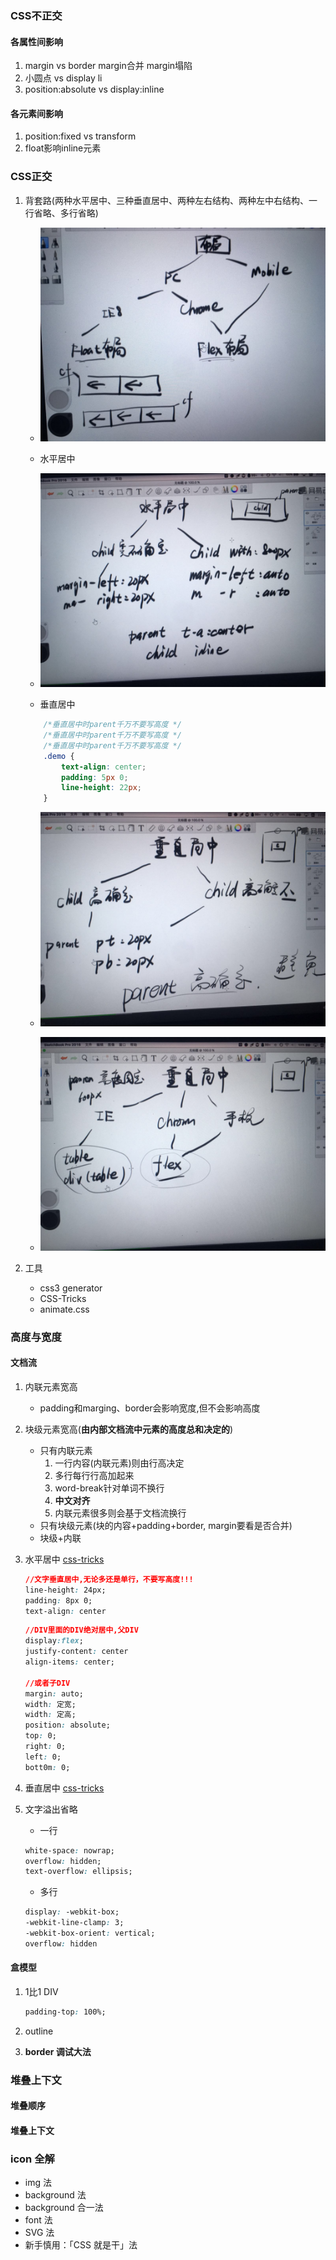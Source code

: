 ### CSS不正交

#### 各属性间影响
1. margin vs border   margin合并   margin塌陷
2. 小圆点 vs display   li
3. position:absolute vs display:inline

#### 各元素间影响
1. position:fixed vs transform
2. float影响inline元素


### CSS正交
1. 背套路(两种水平居中、三种垂直居中、两种左右结构、两种左中右结构、一行省略、多行省略)

    - ![](../images/css-1.png)

    - 水平居中

    - ![](../images/css-2.png)

    - 垂直居中

    ```css
        /*垂直居中时parent千万不要写高度 */
        /*垂直居中时parent千万不要写高度 */
        /*垂直居中时parent千万不要写高度 */
        .demo {
            text-align: center;
            padding: 5px 0;
            line-height: 22px;
        }
    ```

    - ![](../images/css-3.png)

    - ![](../images/css-4.png)
2. 工具
    - css3 generator
    - CSS-Tricks
    - animate.css

### 高度与宽度

#### 文档流
1. 内联元素宽高
    - padding和marging、border会影响宽度,但不会影响高度
2. 块级元素宽高(**由内部文档流中元素的高度总和决定的**)
    - 只有内联元素
        1. 一行内容(内联元素)则由行高决定
        2. 多行每行行高加起来
        3. word-break针对单词不换行
        4. **中文对齐**
        5. 内联元素很多则会基于文档流换行
    - 只有块级元素(块的内容+padding+border, margin要看是否合并)
    - 块级+内联

3. 水平居中  [css-tricks](https://css-tricks.com/)
    ```css
    //文字垂直居中,无论多还是单行，不要写高度!!!
    line-height: 24px;
    padding: 8px 0;
    text-align: center
    ```

    ```css
    //DIV里面的DIV绝对居中,父DIV
    display:flex;
    justify-content: center
    align-items: center;

    //或者子DIV
    margin: auto;
    width: 定宽;
    width: 定高;
    position: absolute;
    top: 0;
    right: 0;
    left: 0;
    bott0m: 0;
    ```
4. 垂直居中  [css-tricks](https://css-tricks.com/)
5. 文字溢出省略
    - 一行
    ```css
    white-space: nowrap;
    overflow: hidden;
    text-overflow: ellipsis;
    ```
    - 多行
    ```css
    display: -webkit-box;
    -webkit-line-clamp: 3;
    -webkit-box-orient: vertical;
    overflow: hidden
    ```
#### 盒模型
1. 1比1 DIV

    ```css
    padding-top: 100%;
    ```

2. outline
3. **border 调试大法**

### 堆叠上下文
#### 堆叠顺序
#### 堆叠上下文

### icon 全解
- img 法
- background 法
- background 合一法
- font 法
- SVG 法
- 新手慎用：「CSS 就是干」法